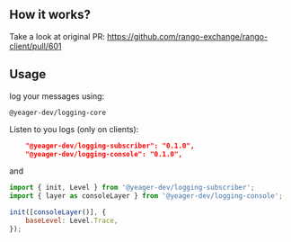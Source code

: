 ## How it works?

Take a look at original PR:
https://github.com/rango-exchange/rango-client/pull/601


## Usage

log your messages using:
```
@yeager-dev/logging-core
```

Listen to you logs (only on clients):
```json
    "@yeager-dev/logging-subscriber": "0.1.0",
    "@yeager-dev/logging-console": "0.1.0",
```

and 

```js
import { init, Level } from '@yeager-dev/logging-subscriber';
import { layer as consoleLayer } from '@yeager-dev/logging-console';

init([consoleLayer()], {
    baseLevel: Level.Trace,
});

```